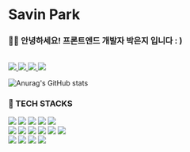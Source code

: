# Savin Park

### 👋🏻 안녕하세요! 프론트엔드 개발자 박은지 입니다 : )

<br/>

<!-- CHANNELS -->

<a href="https://github.com/savinqkr">
<img src="https://img.shields.io/badge/GitHub-100000?style=for-the-badge&logo=github&logoColor=white" />
</a>
<a href="https://savinqkr.notion.site/Welcome-7ed0088f908b439b8a070f858a4a8424?pvs=4">
<img src="https://img.shields.io/badge/Notion-ffffff?style=for-the-badge&logo=notion&logoColor=black" />
</a>
<a href="https://savinqkr.github.io/">
<img src="https://img.shields.io/badge/Blog-6f57a9?style=for-the-badge&logo=github&logoColor=white" />
</a>
<a href="https://www.linkedin.com/in/savinqkr/">
<img src="https://img.shields.io/badge/LinkedIn-0077B5?style=for-the-badge&logo=linkedin&logoColor=white" />
</a>

<br/>

<!-- GITHUB STATS -->

![Anurag's GitHub stats](https://github-readme-stats.vercel.app/api?username=savinqkr&show_icons=true&theme=dracula)

<!-- TECH STACKS -->

### 🚀 TECH STACKS

<div>
<img src="https://img.shields.io/badge/html5-20232a.svg?style=for-the-badge&logo=html5&logoColor=E34F26" />
<img src="https://img.shields.io/badge/css3-20232a.svg?style=for-the-badge&logo=css3&logoColor=1572B6" />
<img src="https://img.shields.io/badge/javascript-20232a.svg?style=for-the-badge&logo=javascript&logoColor=F7DF1E" />
<img src="https://img.shields.io/badge/typescript-20232a.svg?style=for-the-badge&logo=typescript&logoColor=3178C6" />
<img src="https://img.shields.io/badge/dart-20232a.svg?style=for-the-badge&logo=dart&logoColor=0175C2" />
</div>
<div>
<img src="https://img.shields.io/badge/react-20232a.svg?style=for-the-badge&logo=react&logoColor=61DAFB" />
<img src="https://img.shields.io/badge/next.js-20232a.svg?style=for-the-badge&logo=next.js&logoColor=000000" />
<img src="https://img.shields.io/badge/recoil-20232a.svg?style=for-the-badge&logo=recoil&logoColor=3578E5" />
<img src="https://img.shields.io/badge/graphql-20232a.svg?style=for-the-badge&logo=graphql&logoColor=E10098" />
<img src="https://img.shields.io/badge/flutter-20232a.svg?style=for-the-badge&logo=flutter&logoColor=02569B" />
<img src="https://img.shields.io/badge/docker-20232a.svg?style=for-the-badge&logo=docker&logoColor=2496ED" />
</div>
<div>
<img src="https://img.shields.io/badge/git-20232a.svg?style=for-the-badge&logo=git&logoColor=F05032" />
<img src="https://img.shields.io/badge/github-20232a.svg?style=for-the-badge&logo=github&logoColor=181717" />
<img src="https://img.shields.io/badge/gitea-20232a.svg?style=for-the-badge&logo=gitea&logoColor=609926" />
<img src="https://img.shields.io/badge/notion-20232a.svg?style=for-the-badge&logo=notion&logoColor=000000" />
</div>

<!--
**savinqkr/savinqkr** is a ✨ _special_ ✨ repository because its `README.md` (this file) appears on your GitHub profile.

Here are some ideas to get you started:

- 🔭 I’m currently working on ...
- 🌱 I’m currently learning ...
- 👯 I’m looking to collaborate on ...
- 🤔 I’m looking for help with ...
- 💬 Ask me about ...
- 📫 How to reach me: ...
- 😄 Pronouns: ...
- ⚡ Fun fact: ...
-->
